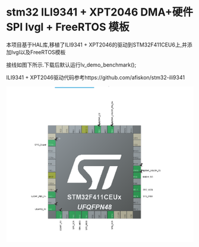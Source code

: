 # stm32 ILI9341 + XPT2046 DMA+硬件SPI lvgl + FreeRTOS 模板

本项目基于HAL库,移植了ILI9341 + XPT2046的驱动到STM32F411CEU6上,并添加lvgl以及FreeRTOS模板

接线如图下所示.下载后默认运行lv_demo_benchmark();

ILI9341 + XPT2046驱动代码参考https://github.com/afiskon/stm32-ili9341

![image-20240806222141851](%E5%9B%BE%E7%89%87/image-20240806222141851.png)
